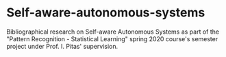 # Self-aware-autonomous-systems
Bibliographical research on Self-aware Autonomous Systems as part of the "Pattern Recognition - Statistical Learning" spring 2020 course's semester project under Prof. I. Pitas' supervision. 

